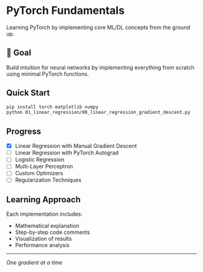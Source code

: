 # PyTorch Fundamentals

Learning PyTorch by implementing core ML/DL concepts from the ground up.

## 🎯 Goal

Build intuition for neural networks by implementing everything from scratch using minimal PyTorch functions.

## Quick Start

```bash
pip install torch matplotlib numpy
python 01_linear_regression/00_linear_regression_gradient_descent.py
```

## Progress

- [x] Linear Regression with Manual Gradient Descent
- [ ] Linear Regression with PyTorch Autograd
- [ ] Logistic Regression
- [ ] Multi-Layer Perceptron
- [ ] Custom Optimizers
- [ ] Regularization Techniques

## Learning Approach

Each implementation includes:

- Mathematical explanation
- Step-by-step code comments
- Visualization of results
- Performance analysis

---

_One gradient at a time_
